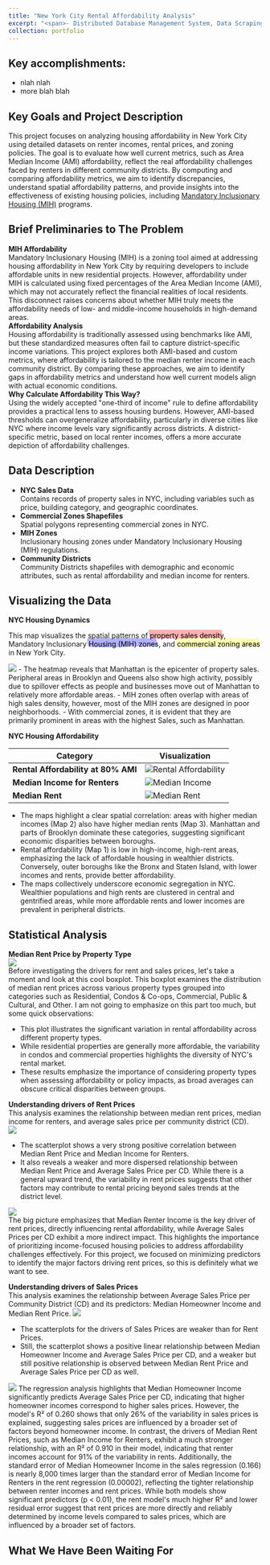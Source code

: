 ```yaml
---
title: "New York City Rental Affordability Analysis"
excerpt: "<span>- Distributed Database Management System, Data Scraping, Custom Hash Partitioning</span><br/>- Python, Django, MySQL, Selenium WebDriver, BeautifulSoup<br/><br/>Developed a Django-based Distributed Database Management System for job postings from scratch, utilizing a custom hash function to partition data across 3 MySQL databases. The dataset was obtained by scraping LinkedIn Jobs using Selenium WebDriver for automated navigation and BeautifulSoup for HTML parsing.<br/><img src='/images/mihnyc.PNG'>"
collection: portfolio
---
```


Key accomplishments:
---
- nlah nlah
- more blah blah

Key Goals and Project Description
---
This project focuses on analyzing housing affordability in New York City using detailed datasets on renter incomes, rental prices, and zoning policies. The goal is to evaluate how well current metrics, such as Area Median Income (AMI) affordability, reflect the real affordability challenges faced by renters in different community districts. By computing and comparing affordability metrics, we aim to identify discrepancies, understand spatial affordability patterns, and provide insights into the effectiveness of existing housing policies, including <a href="https://www.nyc.gov/site/planning/plans/mih/mandatory-inclusionary-housing.page" target="_blank">Mandatory Inclusionary Housing (MIH)</a> programs.

Brief Preliminaries to The Problem
---
**MIH Affordability**  
Mandatory Inclusionary Housing (MIH) is a zoning tool aimed at addressing housing affordability in New York City by requiring developers to include affordable units in new residential projects. However, affordability under MIH is calculated using fixed percentages of the Area Median Income (AMI), which may not accurately reflect the financial realities of local residents. This disconnect raises concerns about whether MIH truly meets the affordability needs of low- and middle-income households in high-demand areas.  
**Affordability Analysis**  
Housing affordability is traditionally assessed using benchmarks like AMI, but these standardized measures often fail to capture district-specific income variations. This project explores both AMI-based and custom metrics, where affordability is tailored to the median renter income in each community district. By comparing these approaches, we aim to identify gaps in affordability metrics and understand how well current models align with actual economic conditions.  
**Why Calculate Affordability This Way?**  
Using the widely accepted "one-third of income" rule to define affordability provides a practical lens to assess housing burdens. However, AMI-based thresholds can overgeneralize affordability, particularly in diverse cities like NYC where income levels vary significantly across districts. A district-specific metric, based on local renter incomes, offers a more accurate depiction of affordability challenges.

Data Description
---
- **NYC Sales Data**  
Contains records of property sales in NYC, including variables such as price, building category, and geographic coordinates.
- **Commercial Zones Shapefiles**  
Spatial polygons representing commercial zones in NYC.
- **MIH Zones**  
Inclusionary housing zones under Mandatory Inclusionary Housing (MIH) regulations.
- **Community Districts**  
Community Districts shapefiles with demographic and economic attributes, such as rental affordability and median income for renters.

Visualizing the Data
---
**NYC Housing Dynamics**  
<p>
  This map visualizes the spatial patterns of  
  <span class="highlighted">property sales density</span>, Mandatory Inclusionary 
  <span class="highlighted">Housing (MIH) zones</span>, 
  and  
  <span class="highlighted">commercial zoning areas</span> in New York City.
</p>

<!-- SVG for the wavy highlight filter -->
<svg style="position: absolute; width: 0; height: 0;" xmlns="http://www.w3.org/2000/svg">
  <filter id="wavyHighlight" x="0" y="0" width="100%" height="100%">
    <feTurbulence type="fractalNoise" baseFrequency="0.02" numOctaves="2" result="noise" seed="1" />
    <feDisplacementMap in="SourceGraphic" in2="noise" scale="7" />
  </filter>
</svg>

<!-- CSS for the highlight effect -->
<style>
  .highlighted {
    position: relative;
    color: black; /* Text color */
  }

  .highlighted::before {
    content: '';
    position: absolute;
    left: 0;
    right: 0;
    top: 0;
    bottom: 0;
    background: hsla(0, 100%, 50%, 0.3); /* Red highlight */
    filter: url(#wavyHighlight);
    z-index: -1;
    transform: translate(-0.2em, -0.2em) skew(7deg, 0);
    border-radius: 4px; /* Rounded highlight */
  }

  .highlighted:nth-child(2)::before {
    background: hsla(240, 100%, 50%, 0.3); /* Blue highlight */
  }

  .highlighted:nth-child(3)::before {
    background: hsla(60, 100%, 50%, 0.3); /* Yellow highlight */
  }
</style>

<img src='/images/heatmap.png'>  
- The heatmap reveals that Manhattan is the epicenter of property sales. Peripheral areas in Brooklyn and Queens also show high activity, possibly due to spillover effects as people and businesses move out of Manhattan to relatively more affordable areas.  
- MIH zones often overlap with areas of high sales density, however, most of the MIH zones are designed in poor neighborhoods.  
- With commercial zones, it is evident that they are primarily prominent in areas with the highest Sales, such as Manhattan.  

**NYC Housing Affordability**

| Category          | Visualization           |
|------------------------------------|------------|
| **Rental Affordability at 80% AMI** | ![Rental Affordability](/images/rent_afford_80_ami.png) |
| **Median Income for Renters**      | ![Median Income](/images/median_income_rent.png)        |
| **Median Rent**                    | ![Median Rent](/images/median_rent.png)                |

- The maps highlight a clear spatial correlation: areas with higher median incomes (Map 2) also have higher median rents (Map 3). Manhattan and parts of Brooklyn dominate these categories, suggesting significant economic disparities between boroughs.  
- Rental affordability (Map 1) is low in high-income, high-rent areas, emphasizing the lack of affordable housing in wealthier districts. Conversely, outer boroughs like the Bronx and Staten Island, with lower incomes and rents, provide better affordability.  
- The maps collectively underscore economic segregation in NYC. Wealthier populations and high rents are clustered in central and gentrified areas, while more affordable rents and lower incomes are prevalent in peripheral districts.

Statistical Analysis
---
**Median Rent Price by Property Type**  
<img src='/images/box.png'>  
Before investigating the drivers for rent and sales prices, let's take a moment and look at this cool boxplot. This boxplot examines the distribution of median rent prices across various property types grouped into categories such as Residential, Condos & Co-ops, Commercial, Public & Cultural, and Other. I am not going to emphasize on this part too much, but some quick observations:  
- This plot illustrates the significant variation in rental affordability across different property types.  
- While residential properties are generally more affordable, the variability in condos and commercial properties highlights the diversity of NYC's rental market.  
- These results emphasize the importance of considering property types when assessing affordability or policy impacts, as broad averages can obscure critical disparities between groups.  

**Understanding drivers of Rent Prices**  
This analysis examines the relationship between median rent prices, median income for renters, and average sales price per community district (CD).  
<img src='/images/scat1.png'>  
- The scatterplot shows a very strong positive correlation between Median Rent Price and Median Income for Renters.
- It also reveals a weaker and more dispersed relationship between Median Rent Price and Average Sales Price per CD. While there is a general upward trend, the variability in rent prices suggests that other factors may contribute to rental pricing beyond sales trends at the district level.  

<img src="/images/reg1.PNG" style="display: block; margin: 0 auto;"> 
The big picture emphasizes that Median Renter Income is the key driver of rent prices, directly influencing rental affordability, while Average Sales Prices per CD exhibit a more indirect impact. This highlights the importance of prioritizing income-focused housing policies to address affordability challenges effectively. For this project, we focused on minimizing predictors to identify the major factors driving rent prices, so this is definitely what we want to see.  

**Understanding drivers of Sales Prices**  
This analysis examines the relationship between Average Sales Price per Community District (CD) and its predictors: Median Homeowner Income and Median Rent Price.
<img src='/images/scat2.png'>  
- The scatterplots for the drivers of Sales Prices are weaker than for Rent Prices. 
- Still, the scatterplot shows a positive linear relationship between Median Homeowner Income and Average Sales Price per CD, and a weaker but still positive relationship is observed between Median Rent Price and Average Sales Price per CD as well.  

<img src='/images/reg2.PNG'>  
The regression analysis highlights that Median Homeowner Income significantly predicts Average Sales Price per CD, indicating that higher homeowner incomes correspond to higher sales prices. However, the model's R² of 0.260 shows that only 26% of the variability in sales prices is explained, suggesting sales prices are influenced by a broader set of factors beyond homeowner income.  
In contrast, the drivers of Median Rent Prices, such as Median Income for Renters, exhibit a much stronger relationship, with an R² of 0.910 in their model, indicating that renter incomes account for 91% of the variability in rents. Additionally, the standard error of Median Homeowner Income in the sales regression (0.166) is nearly 8,000 times larger than the standard error of Median Income for Renters in the rent regression (0.00002), reflecting the tighter relationship between renter incomes and rent prices.  
While both models show significant predictors (p < 0.01), the rent model's much higher R² and lower residual error suggest that rent prices are more directly and reliably determined by income levels compared to sales prices, which are influenced by a broader set of factors.

What We Have Been Waiting For
---
